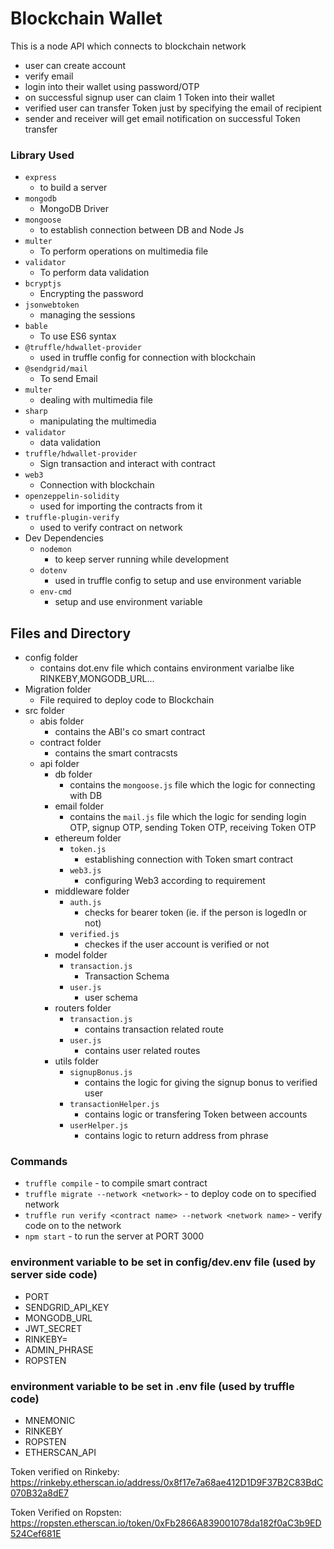 # Blockchain Wallet
This is a node API which connects to blockchain network
- user can create account 
- verify email
- login into their wallet using password/OTP
- on successful signup user can claim 1 Token into their wallet 
- verified user can transfer Token just by specifying the email of recipient
- sender and receiver will get email notification on successful Token transfer


### Library Used
- `express` 
    - to build a server 
- `mongodb`
    - MongoDB Driver
- `mongoose`
    - to establish connection between DB and Node Js
- `multer`
    - To perform operations on multimedia file 
- `validator`
    - To perform data validation 
- `bcryptjs`
    - Encrypting the password
- `jsonwebtoken`
    - managing the sessions
- `bable`
    - To use ES6 syntax 
- `@truffle/hdwallet-provider`
    - used in truffle config for connection with blockchain
- `@sendgrid/mail`
    - To send Email
- `multer`
    - dealing with multimedia file
- `sharp`
    - manipulating the multimedia
- `validator`
    - data validation 
- `truffle/hdwallet-provider`
    - Sign transaction and interact with contract 
- `web3`
    - Connection with blockchain
- `openzeppelin-solidity`
    - used for importing the contracts from it 
- `truffle-plugin-verify`
    - used to verify contract on network
- Dev Dependencies 
    - `nodemon`
        - to keep server running while development 
    - `dotenv`
        - used in truffle config to setup and use environment variable  
    - `env-cmd`
        - setup and use environment variable 

## Files and Directory
- config folder
    - contains dot.env file which contains environment varialbe like RINKEBY,MONGODB_URL... 
- Migration folder
    - File required to deploy code to Blockchain
- src folder
    - abis folder
        - contains the ABI's co smart contract
    - contract folder
        - contains the smart contracsts
    - api folder
        - db folder
            - contains the `mongoose.js` file which the logic for connecting with DB
        - email folder
            - contains the `mail.js` file which the logic for sending login OTP, signup OTP, sending Token OTP, receiving Token OTP
        - ethereum folder
            - `token.js`
                - establishing connection with Token smart contract
            - `web3.js`
                - configuring Web3 according to requirement
        - middleware folder
            - `auth.js`
                - checks for bearer token (ie. if the person is logedIn or not)
            - `verified.js`
                - checkes if the user account is verified or not 
        - model folder
            - `transaction.js`
                - Transaction Schema 
            - `user.js`
                - user schema
        - routers folder
            - `transaction.js`
                - contains transaction related route
            - `user.js`
                - contains user related routes
        - utils folder
            - `signupBonus.js`
                - contains the logic for giving the signup bonus to verified user
            - `transactionHelper.js`
                - contains logic or transfering Token between accounts
            - `userHelper.js`
                - contains logic to return address from phrase

### Commands 
- `truffle compile` - to compile smart contract
- `truffle migrate --network <network>` - to deploy code on to specified network
- `truffle run verify <contract name> --network <network name>` - verify code on to the network 
- `npm start` - to run the server at PORT 3000

### environment variable to be set in config/dev.env file (used by server side code)
- PORT
- SENDGRID_API_KEY
- MONGODB_URL
- JWT_SECRET
- RINKEBY=
- ADMIN_PHRASE
- ROPSTEN

### environment variable to be set in .env file (used by truffle code)

- MNEMONIC
- RINKEBY
- ROPSTEN
- ETHERSCAN_API

Token verified on Rinkeby: https://rinkeby.etherscan.io/address/0x8f17e7a68ae412D1D9F37B2C83BdC070B32a8dE7

Token Verified on Ropsten: https://ropsten.etherscan.io/token/0xFb2866A839001078da182f0aC3b9ED524Cef681E          

